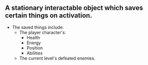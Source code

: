 ## A stationary interactable object which saves certain things on activation.

- The saved things include:
	- The player character's:
		- Health
		- Energy
		- Position
		- Abilities
	- The current level's defeated enemies.
